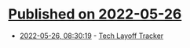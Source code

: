 # [Published on 2022-05-26](index.md)

* [2022-05-26, 08:30:19](https://news.ycombinator.com/item?id=31516020) - [Tech Layoff Tracker](https://www.trueup.io/layoffs)
